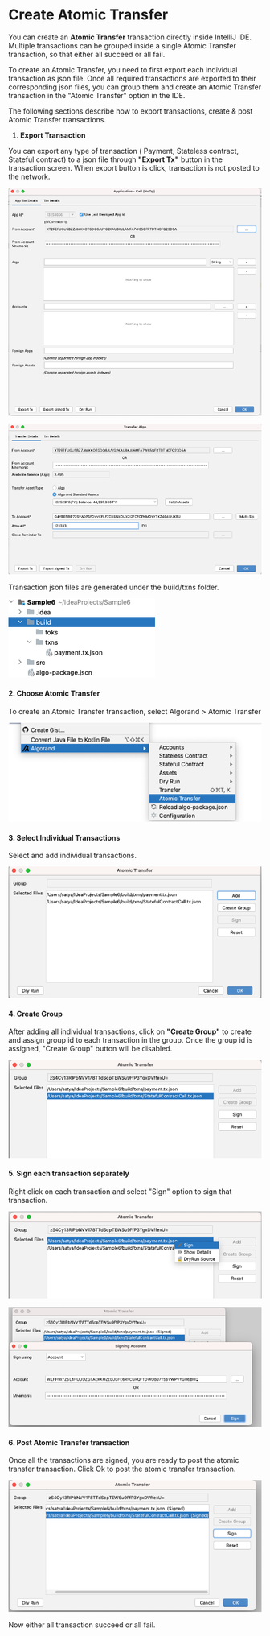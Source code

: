 # Create Atomic Transfer

You can create  an **Atomic Transfer** transaction directly inside IntelliJ IDE. Multiple transactions can be grouped inside a single Atomic Transfer transaction, so that either all succeed or all fail.

To create an Atomic Transfer, you need to first export each individual transaction as json file. Once all required transactions are exported to their corresponding json files, you can group them and create an Atomic Transfer transaction in the "Atomic Transfer" option in the IDE.

The following sections describe how to export transactions,  create & post Atomic Transfer transactions.

1. **Export Transaction**

You can export any type of transaction \( Payment, Stateless contract, Stateful contract\) to a json file through **"Export Tx"** button in the transaction screen. When export button is click, transaction is not posted to the network.

![](../.gitbook/assets/exporttxnstatefulcall.png)

![](../.gitbook/assets/export-transaction-transfer.png)

  
Transaction json files are generated under the build/txns folder.

![](../.gitbook/assets/txnsjsonfolder.png)

#### 2. Choose Atomic Transfer

To create an Atomic Transfer transaction, select Algorand &gt; Atomic Transfer

![](../.gitbook/assets/atomictransfermenu.png)

#### 3. Select Individual Transactions

Select and add individual transactions.



![](../.gitbook/assets/addtxntoatomictxn.png)

#### 4. Create Group

After adding all individual transactions, click on **"Create Group"** to create and assign group id to each transaction in the group. Once the group id is assigned, "Create Group" button will be disabled.

![](../.gitbook/assets/atomicgroup.png)

#### 5. Sign each transaction separately

Right click on each transaction and select "Sign" option to sign that transaction.

![](../.gitbook/assets/atomicsign.png)

![](../.gitbook/assets/atomicsign2.png)

#### 6. Post Atomic Transfer transaction

Once all the transactions are signed, you are ready to post the atomic transfer transaction. Click Ok to post the atomic transfer transaction.

![](../.gitbook/assets/postatomictransfertxn.png)

Now either all transaction succeed or all fail.





